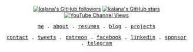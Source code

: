 <p align="center">
<a title="GitHub followers " href="https://github.com/kalanakt" ><img src="https://img.shields.io/github/followers/kalanakt?style=social" alt="kalana's GitHub followers"></a>
<a title="GitHub stars " href="https://github.com/kalanakt" ><img src="https://img.shields.io/github/stars/kalanakt?style=social" alt="kalana's GitHub stars "></a>
<a title="YouTube" href="https://twitter.com/kalanakt__" ><img alt="YouTube Channel Views" src="https://img.shields.io/youtube/channel/views/UC6LqyY4t6lYLBb1iQxxiL3Q?style=social"></a>
</p>

<p align="center">
  <samp>
    <a href="https://iamkt.vercel.app/">me</a> .
    <a href="https://iamkt.vercel.app/about">about</a> .
    <a href="https://iamkt.vercel.app/resumes">resumes</a> .
    <a href="https://iamkt.vercel.app/blog">blog</a> .
    <a href="https://iamkt.vercel.app/projects">projects</a>
  </samp>
</p>

<p align="center">
  <samp>
    <a href="mailto:e19198@eng.pdn.ac.lk">contact</a> .
    <a href="https://twitter.com/kalanakt__">tweets</a> .
    <a href="https://www.patreon.com/codexo">patreon</a> .
    <a href="https://www.facebook.com/kalana.kithmina.735">facebook</a> .
    <a href="https://www.linkedin.com/in/kalanakt">linkedin</a> .
    <a href="https://www.patreon.com/codexo">sponsor</a> .
    <a href="https://t.me/kinu6">telegram</a>
  </samp>
</p>
